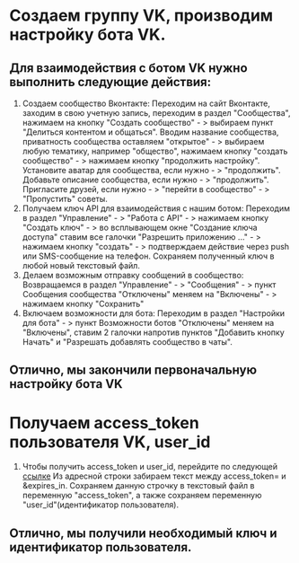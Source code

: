 # Создаем группу VK, производим настройку бота VK.

## Для взаимодействия с ботом VK нужно выполнить следующие действия:
1. Создаем сообщество Вконтакте:
Переходим на сайт Вконтакте, заходим в свою учетную запись, переходим в раздел "Сообщества",
нажимаем на кнопку "Создать сообщество" - > выбираем пункт "Делиться контентом и общаться".
Вводим название сообщества, приватность сообщества оставляем "открытое" - > выбираем любую тематику,
например "общество", нажимаем кнопку "создать сообщество" - > нажимаем кнопку "продолжить настройку".
Установите аватар для сообщества, если нужно - > "продолжить".
Добавьте описание сообщества, если нужно - > "продолжить".
Пригласите друзей, если нужно - > "перейти в сообщество" - > "Пропустить" советы.
2. Получаем ключ API для взаимодействия с нашим ботом:
Переходим в раздел "Управление" - > "Работа с API" - > нажимаем кнопку "Создать ключ" - >
во всплывающем окне "Создание ключа доступа" ставим все галочки "Разрешить приложению ..." - >
нажимаем кнопку "создать" - > подтверждаем действие через push или SMS-сообщение на телефон.
Сохраняем полученный ключ в любой новый текстовый файл.
3. Делаем возможным отправку сообщений в сообщество:
Возвращаемся в раздел "Управление" - > "Сообщения" - > пункт Сообщения сообщества "Отключены"
меняем на "Включены" - > нажимаем кнопку "Сохранить"
4. Включаем возможности для бота:
Переходим в раздел "Настройки для бота" - > пункт Возможности ботов "Отключены"
меняем на "Включены", ставим 2 галочки напротив пунктов "Добавить кнопку Начать" и 
"Разрешать добавлять сообщество в чаты". 

## Отлично, мы закончили первоначальную настройку бота VK

# Получаем access_token пользователя VK, user_id

1. Чтобы получить access_token и user_id, перейдите по следующей 
[ссылке](https://oauth.vk.com/authorize?client_id=51507079&display=page&redirect_uri=https://oauth.vk.com/blank.html&scope=friends,notify,photos,wall,email,mail,groups,stats&response_type=token&v=5.131&state=123456)
Из адресной строки забираем текст между access_token= и &expires_in. Сохраняем данную строчку в текстовый 
файл в переменную "access_token", а также сохраняем переменную "user_id"(идентификатор пользователя).

## Отлично, мы получили необходимый ключ и идентификатор пользователя.
